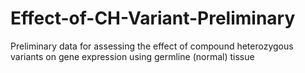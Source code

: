 # Effect-of-CH-Variant-Preliminary
Preliminary data for assessing the effect of compound heterozygous variants on gene expression using germline (normal) tissue
